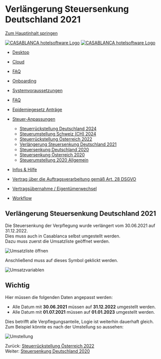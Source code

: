 # Verlängerung Steuersenkung Deutschland 2021

[Zum Hauptinhalt springen](https://docs.casablanca.at/faq/change_of_taxes/tax_cut_ger_2021/#__docusaurus_skipToContent_fallback)

[![CASABLANCA hotelsoftware Logo](https://docs.casablanca.at/img/logo.png)](https://docs.casablanca.at/) [![CASABLANCA hotelsoftware Logo](https://docs.casablanca.at/img/Casablanca_LOGO_2022_neg.png)](https://docs.casablanca.at/)

* [Desktop](https://docs.casablanca.at/desktop/desktop/)
* [Cloud](https://docs.casablanca.at/cloud/cloud_systems/)
* [FAQ](https://docs.casablanca.at/faq)
* [Onboarding](https://docs.casablanca.at/onboarding/fiscalization)
* [Systemvoraussetzungen](https://docs.casablanca.at/system_requirements)

* [FAQ](https://docs.casablanca.at/faq/)
* [Epidemiegesetz Anträge](https://docs.casablanca.at/faq/epidemic_law/)
* [Steuer-Anpassungen](https://docs.casablanca.at/faq/change_of_taxes/)
  * [Steuerrückstellung Deutschland 2024](https://docs.casablanca.at/faq/change_of_taxes/tax_cut_ger_2024)
  * [Steuerumstellung Schweiz (CH) 2024](https://docs.casablanca.at/faq/change_of_taxes/tax_cut_ch_2024)
  * [Steuerrückstellung Österreich 2022](https://docs.casablanca.at/faq/change_of_taxes/tax_cut_2022)
  * [Verlängerung Steuersenkung Deutschland 2021](https://docs.casablanca.at/faq/change_of_taxes/tax_cut_ger_2021)
  * [Steuersenkung Deutschland 2020](https://docs.casablanca.at/faq/change_of_taxes/tax_cut_ger_2020)
  * [Steuersenkung Österreich 2020](https://docs.casablanca.at/faq/change_of_taxes/tax_cut_2020)
  * [Steuerumstellung 2020 Allgemein](https://docs.casablanca.at/faq/change_of_taxes/tax_cut_2020_manual)
* [Infos & Hilfe](https://docs.casablanca.at/faq/info_help/block_vacancies)
* [Vertrag über die Auftragsverarbeitung gemäß Art. 28 DSGVO](https://docs.casablanca.at/faq/dsgvo/)
* [Vertragsübernahme / Eigentümerwechsel](https://docs.casablanca.at/faq/customer_change/)
* [Workflow](https://docs.casablanca.at/faq/workflow/)

## Verlängerung Steuersenkung Deutschland 2021

Die Steuersenkung der Verpflegung wurde verlängert vom 30.06.2021 auf 31.12.2022.  
Dies muss auch in Casablanca selbst umgestellt werden.  
Dazu muss zuerst die Umsatzliste geöffnet werden.

![Umsatzliste öffnen](https://docs.casablanca.at/assets/images/umsatzliste-0fa239c3d4db40a8579bc8e1e4eaf5ae.png "Umsatzliste öffnen")

Anschließend muss auf dieses Symbol geklickt werden.

![Umsatzvariablen](https://docs.casablanca.at/assets/images/umsatzvariablen-edf796f8088275f66a7759034adaac1d.png "Umsatzvariablen")

## Wichtig

Hier müssen die folgenden Daten angepasst werden:

* Alle Datum mit **30.06.2021** müssen auf **31.12.2022** umgestellt werden.
* Alle Datum mit **01.07.2021** müssen auf **01.01.2023** umgestellt werden.

Dies betrifft alle Verpflegungsanteile, Logie ist weiterhin dauerhaft gleich.  
Zum Beispiel könnte es nach der Umstellung so aussehen:

![Umstellung](https://docs.casablanca.at/assets/images/change_date-5a3f28ae064e6b1d0a176037b1508e9f.png "Umstellung")

Zurück: [Steuerrückstellung Österreich 2022](https://docs.casablanca.at/faq/change_of_taxes/tax_cut_2022)  
Weiter: [Steuersenkung Deutschland 2020](https://docs.casablanca.at/faq/change_of_taxes/tax_cut_ger_2020)